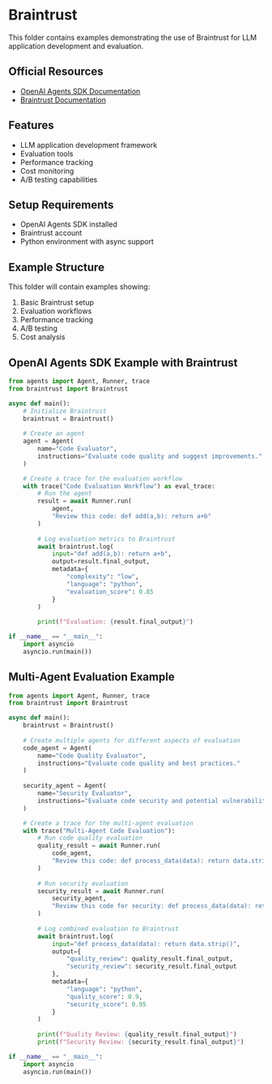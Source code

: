 # Braintrust

This folder contains examples demonstrating the use of Braintrust for LLM application development and evaluation.

## Official Resources
- [OpenAI Agents SDK Documentation](https://openai.github.io/openai-agents-python/tracing/)
- [Braintrust Documentation](https://www.braintrustdata.com/docs)

## Features
- LLM application development framework
- Evaluation tools
- Performance tracking
- Cost monitoring
- A/B testing capabilities

## Setup Requirements
- OpenAI Agents SDK installed
- Braintrust account
- Python environment with async support

## Example Structure
This folder will contain examples showing:
1. Basic Braintrust setup
2. Evaluation workflows
3. Performance tracking
4. A/B testing
5. Cost analysis

## OpenAI Agents SDK Example with Braintrust
```python
from agents import Agent, Runner, trace
from braintrust import Braintrust

async def main():
    # Initialize Braintrust
    braintrust = Braintrust()
    
    # Create an agent
    agent = Agent(
        name="Code Evaluator",
        instructions="Evaluate code quality and suggest improvements."
    )

    # Create a trace for the evaluation workflow
    with trace("Code Evaluation Workflow") as eval_trace:
        # Run the agent
        result = await Runner.run(
            agent,
            "Review this code: def add(a,b): return a+b"
        )
        
        # Log evaluation metrics to Braintrust
        await braintrust.log(
            input="def add(a,b): return a+b",
            output=result.final_output,
            metadata={
                "complexity": "low",
                "language": "python",
                "evaluation_score": 0.85
            }
        )
        
        print(f"Evaluation: {result.final_output}")

if __name__ == "__main__":
    import asyncio
    asyncio.run(main())
```

## Multi-Agent Evaluation Example
```python
from agents import Agent, Runner, trace
from braintrust import Braintrust

async def main():
    braintrust = Braintrust()
    
    # Create multiple agents for different aspects of evaluation
    code_agent = Agent(
        name="Code Quality Evaluator",
        instructions="Evaluate code quality and best practices."
    )
    
    security_agent = Agent(
        name="Security Evaluator",
        instructions="Evaluate code security and potential vulnerabilities."
    )

    # Create a trace for the multi-agent evaluation
    with trace("Multi-Agent Code Evaluation"):
        # Run code quality evaluation
        quality_result = await Runner.run(
            code_agent,
            "Review this code: def process_data(data): return data.strip()"
        )
        
        # Run security evaluation
        security_result = await Runner.run(
            security_agent,
            "Review this code for security: def process_data(data): return data.strip()"
        )
        
        # Log combined evaluation to Braintrust
        await braintrust.log(
            input="def process_data(data): return data.strip()",
            output={
                "quality_review": quality_result.final_output,
                "security_review": security_result.final_output
            },
            metadata={
                "language": "python",
                "quality_score": 0.9,
                "security_score": 0.95
            }
        )
        
        print(f"Quality Review: {quality_result.final_output}")
        print(f"Security Review: {security_result.final_output}")

if __name__ == "__main__":
    import asyncio
    asyncio.run(main())
``` 